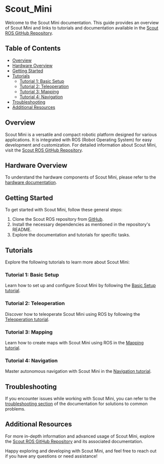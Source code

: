 # Scout_Mini

Welcome to the Scout Mini documentation. This guide provides an overview of Scout Mini and links to tutorials and documentation available in the [Scout ROS GitHub Repository](https://github.com/agilexrobotics/scout_ros).

## Table of Contents

- [Overview](#overview)
- [Hardware Overview](#hardware-overview)
- [Getting Started](#getting-started)
- [Tutorials](#tutorials)
  - [Tutorial 1: Basic Setup](#tutorial-1-basic-setup)
  - [Tutorial 2: Teleoperation](#tutorial-2-teleoperation)
  - [Tutorial 3: Mapping](#tutorial-3-mapping)
  - [Tutorial 4: Navigation](#tutorial-4-navigation)
- [Troubleshooting](#troubleshooting)
- [Additional Resources](#additional-resources)

## Overview

Scout Mini is a versatile and compact robotic platform designed for various applications. It is integrated with ROS (Robot Operating System) for easy development and customization. For detailed information about Scout Mini, visit the [Scout ROS GitHub Repository](https://github.com/agilexrobotics/scout_ros).

## Hardware Overview

To understand the hardware components of Scout Mini, please refer to the [hardware documentation](https://github.com/agilexrobotics/scout_ros/tree/main/docs/hardware).

## Getting Started

To get started with Scout Mini, follow these general steps:

1. Clone the Scout ROS repository from [GitHub](https://github.com/agilexrobotics/scout_ros).
2. Install the necessary dependencies as mentioned in the repository's README.
3. Explore the documentation and tutorials for specific tasks.

## Tutorials

Explore the following tutorials to learn more about Scout Mini:

### Tutorial 1: Basic Setup

Learn how to set up and configure Scout Mini by following the [Basic Setup tutorial](https://github.com/agilexrobotics/scout_ros/tree/main/docs/tutorials/basic_setup).

### Tutorial 2: Teleoperation

Discover how to teleoperate Scout Mini using ROS by following the [Teleoperation tutorial](https://github.com/agilexrobotics/scout_ros/tree/main/docs/tutorials/teleoperation).

### Tutorial 3: Mapping

Learn how to create maps with Scout Mini using ROS in the [Mapping tutorial](https://github.com/agilexrobotics/scout_ros/tree/main/docs/tutorials/mapping).

### Tutorial 4: Navigation

Master autonomous navigation with Scout Mini in the [Navigation tutorial](https://github.com/agilexrobotics/scout_ros/tree/main/docs/tutorials/navigation).

## Troubleshooting

If you encounter issues while working with Scout Mini, you can refer to the [troubleshooting section](https://github.com/agilexrobotics/scout_ros/tree/main/docs/troubleshooting) of the documentation for solutions to common problems.

## Additional Resources

For more in-depth information and advanced usage of Scout Mini, explore the [Scout ROS GitHub Repository](https://github.com/agilexrobotics/scout_ros) and its associated documentation.

Happy exploring and developing with Scout Mini, and feel free to reach out if you have any questions or need assistance!
